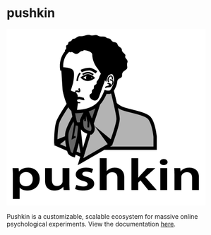 # pushkin

<img src="./pushkin_bw_w_text.png" height="400" width="450">

Pushkin is a customizable, scalable ecosystem for massive online psychological experiments. View the documentation [here](https://pushkin-consortium.github.io).
